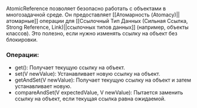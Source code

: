 AtomicReference позволяет безопасно работать с объектами в многозадачной среде. Он предоставляет [[Атомарность (Atomacy)||атомарные]] операции для [[Ссылочный Тип Данных (Сильная Ссылка, Strong Reference, Link)||ссылочных типов данных]] (например, объекты классов). Это полезно, если нужно изменять ссылку на объект без блокировки.

### Операции:

- get(): Получает текущую ссылку на объект.
- set(V newValue): Устанавливает новую ссылку на объект.
- getAndSet(V newValue): Получает текущую ссылку на объект и затем устанавливает новую.
- compareAndSet(V expectedValue, V newValue): Пытается заменить ссылку на объект, если текущая ссылка равна ожидаемой.